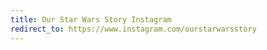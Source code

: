 ```yaml
---
title: Our Star Wars Story Instagram
redirect_to: https://www.instagram.com/ourstarwarsstory
---
```

